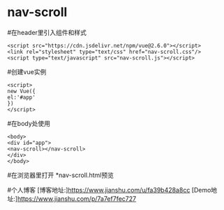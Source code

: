 # nav-scroll
#在header里引入组件和样式
```
<script src="https://cdn.jsdelivr.net/npm/vue@2.6.0"></script>
<link rel="stylesheet" type="text/css" href="nav-scroll.css"/>
<script type="text/javascript" src="nav-scroll.js"></script>
```
#创建vue实例
```
<script>
new Vue({
el:'#app'
})
</script>
```
#在body处使用
```
<body>
<div id="app">
<nav-scroll></nav-scroll>
</div>
</body>
```
#在浏览器里打开
*nav-scroll.html预览

#个人博客
[博客地址:]https://www.jianshu.com/u/fa39b428a8cc
[Demo地址:]https://www.jianshu.com/p/7a7ef7fec727